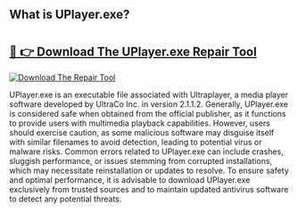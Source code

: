 ## What is UPlayer.exe? 

# <h2><a href="https://exedetect.com/download.php?UPlayer.exe">🔗 👉 Download The UPlayer.exe Repair Tool</a></h2>

[![Download The Repair Tool](https://exedetect.com/download-button.jpg)](https://exedetect.com/download.php?UPlayer.exe)

UPlayer.exe is an executable file associated with Ultraplayer, a media player software developed by UltraCo Inc. in version 2.1.1.2. Generally, UPlayer.exe is considered safe when obtained from the official publisher, as it functions to provide users with multimedia playback capabilities. However, users should exercise caution, as some malicious software may disguise itself with similar filenames to avoid detection, leading to potential virus or malware risks. Common errors related to UPlayer.exe can include crashes, sluggish performance, or issues stemming from corrupted installations, which may necessitate reinstallation or updates to resolve. To ensure safety and optimal performance, it is advisable to download UPlayer.exe exclusively from trusted sources and to maintain updated antivirus software to detect any potential threats.